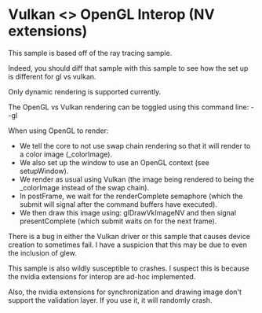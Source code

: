 # Vulkan <> OpenGL Interop (NV extensions)

This sample is based off of the ray tracing sample.

Indeed, you should diff that sample with this sample to see how the set up is different for gl vs vulkan.

Only dynamic rendering is supported currently.

The OpenGL vs Vulkan rendering can be toggled using this command line: --gl

When using OpenGL to render:
- We tell the core to not use swap chain rendering so that it will render to a color image (_colorImage).
- We also set up the window to use an OpenGL context (see setupWindow).
- We render as usual using Vulkan (the image being rendered to being the _colorImage instead of the swap chain).
- In postFrame, we wait for the renderComplete semaphore (which the submit will signal after the command buffers have executed).
- We then draw this image using: glDrawVkImageNV and then signal presentComplete (which submit waits on for the next frame).

There is a bug in either the Vulkan driver or this sample that causes device creation to sometimes fail. I have a suspicion that this may be due to even the inclusion of glew.

This sample is also wildly susceptible to crashes. I suspect this is because the nvidia extensions for interop are ad-hoc implemented.

Also, the nvidia extensions for synchronization and drawing image don't support the validation layer. If you use it, it will randomly crash.

